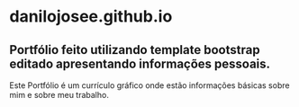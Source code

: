 # danilojosee.github.io
Portfólio feito utilizando template bootstrap editado apresentando informações pessoais.
----------------------------------------------------------------------------------------
Este Portfólio é um currículo gráfico onde estão informações básicas sobre mim e sobre 
meu trabalho.
